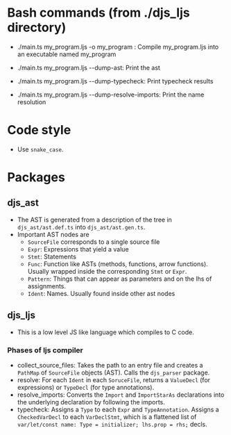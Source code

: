 # Bash commands (from ./djs_ljs directory)
- ./main.ts my_program.ljs -o my_program : Compile my_program.ljs into an executable named my_program

- ./main.ts my_program.ljs --dump-ast: Print the ast
- ./main.ts my_program.ljs --dump-typecheck: Print typecheck results
- ./main.ts my_program.ljs --dump-resolve-imports: Print the name resolution


# Code style
- Use `snake_case`.

# Packages

## djs_ast
- The AST is generated from a description of the tree in
`djs_ast/ast.def.ts` into `djs_ast/ast.gen.ts`.
- Important AST nodes are
  - `SourceFile` corresponds to a single source file
  - `Expr`: Expressions that yield a value
  - `Stmt`: Statements
  - `Func`: Function like ASTs (methods, functions, arrow functions).
            Usually wrapped inside the corresponding `Stmt` or `Expr`.
  - `Pattern`: Things that can appear as parameters and on the lhs of
    assignments.
  - `Ident`: Names. Usually found inside other ast nodes


## djs_ljs
- This is a low level JS like language which compiles to C code.
### Phases of ljs compiler
- collect_source_files: Takes the path to an entry file and creates a
  `PathMap` of `SourceFile` objects (AST). Calls the `djs_parser` package.
- resolve: For each `Ident` in each `SoruceFile`, returns a
`ValueDecl` (for expressions) or `TypeDecl` (for type annotations).
- resolve_imports: Converts the `Import` and `ImportStarAs` declarations
into the underlying declaration by following the imports.
- typecheck: Assigns a `Type` to each `Expr` and `TypeAnnotation`.
Assigns a `CheckedVarDecl` to each `VarDeclStmt`, which is a flattened
list of `var/let/const name: Type = initializer; lhs.prop = rhs;` decls.
